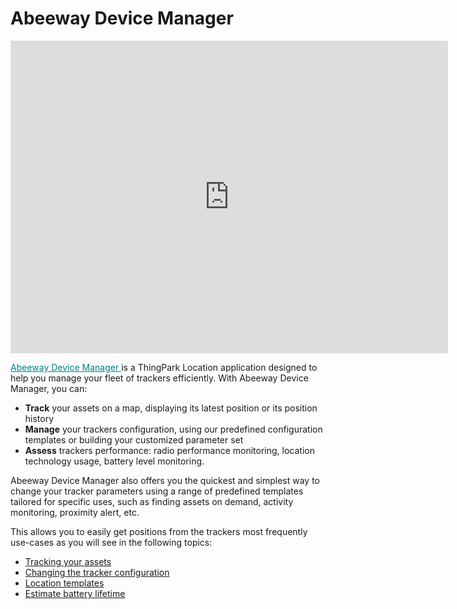 # Abeeway Device Manager

<html>
<iframe width="700" height="500" src="https://www.youtube.com/embed/5t5JjUfOQXQ?list=PLrtUhsI_mcGR_RQHVd0vohNFut4GpcId9" title="YouTube video player" frameborder="0" allow="accelerometer; autoplay; clipboard-write; encrypted-media; gyroscope; picture-in-picture" allowfullscreen></iframe>
</html>

<html>
<p>
<a href="https://actilitysa.sharepoint.com/:f:/t/aby/EhbJycLDkulLhGAhJpcOztcBa_glwi7WYyyPMz58f-PEUQ?e=YN9ptc" style="color:teal">Abeeway Device Manager </a> is a ThingPark Location application designed to help you manage your fleet of trackers efficiently. With Abeeway Device Manager, you can:
</p>
</html>

* **Track** your assets on a map, displaying its latest position or its position history
* **Manage** your trackers configuration, using our predefined configuration templates or building your customized parameter set
* **Assess** trackers performance: radio performance monitoring, location technology usage, battery level monitoring.

Abeeway Device Manager also offers you the quickest and simplest way to change your tracker parameters using a range of predefined templates tailored for specific uses, such as finding assets on demand, activity monitoring, proximity alert, etc.<br/>

This allows you to easily get positions from the trackers most frequently use-cases as you will see in the following topics:
* [Tracking your assets](/C-Procedure-Topics/TrackAssetsADM_T/)
* [Changing the tracker configuration](/C-Procedure-Topics/ChangeTrackerConfiguration_T/)
* [Location templates](/D-Reference/LocationTemplates_R/)
* [Estimate battery lifetime](/D-Reference/PowerConsumption_R)